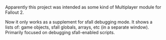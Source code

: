 Apparently this project was intended as some kind of Multiplayer module for Fallout 2.   

Now it only works as a supplement for sfall debugging mode. It shows a lists of: game objects, sfall globals, arrays, etc (in a separate window). Primarily focused on debugging sfall-enabled scripts.  
